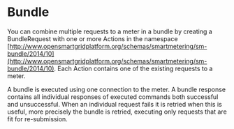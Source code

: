 <!--
SPDX-FileCopyrightText: Contributors to the GXF project

SPDX-License-Identifier: Apache-2.0
-->

# Bundle

You can combine multiple requests to a meter in a bundle by creating a BundleRequest with one or more Actions in the namespace [http://www.opensmartgridplatform.org/schemas/smartmetering/sm-bundle/2014/10](http://www.opensmartgridplatform.org/schemas/smartmetering/sm-bundle/2014/10). Each Action contains one of the existing requests to a meter.

A bundle is executed using one connection to the meter. A bundle response contains all individual responses of executed commands both successful and unsuccessful. When an individual request fails it is retried when this is useful, more precisely the bundle is retried, executing only requests that are fit for re-submission.

